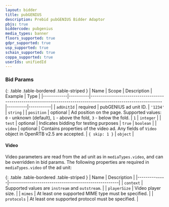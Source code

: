 ```yaml
---
layout: bidder
title: pubGENIUS
description: Prebid pubGENIUS Bidder Adaptor
pbjs: true
biddercode: pubgenius
media_types: banner
floors_supported: true
gdpr_supported: true
usp_supported: true
schain_supported: true
coppa_supported: true
userIds: unifiedId
---
```


### Bid Params

{: .table .table-bordered .table-striped }
| Name       | Scope    | Description                                                                                                     | Example  | Type      |
|------------|----------|-----------------------------------------------------------------------------------------------------------------|----------|-----------|
| `adUnitId` | required | pubGENIUS ad unit ID.                                                                                           | `'1234'` | `string`  |
| `position` | optional | Ad position on the page. Supported values: `0` - unknown (default), `1` - above the fold, `3` - below the fold. | `1`      | `integer` |
| `test`     | optional | Indicates bidding for testing purposes                                                                          | `true`   | `boolean` |
| `video`    | optional | Contains properties of the video ad. Any fields of `Video` object in OpenRTB v2.5 are accepted.            | `{ skip: 1 }` | `object`  |

#### Video

Video parameters are read from the ad unit as in `mediaTypes.video`, and can be overridden in bid params.
The following properties are required in `mediaTypes.video` of the ad unit:

{: .table .table-bordered .table-striped }
| Name         | Description                                          |
|--------------|------------------------------------------------------|
| `context`    | Supported values are `instream` and `outstream`.     |
| `playerSize` | Video player size.                                   |
| `mimes`      | At least one supported MIME type must be specified.  |
| `protocols`  | At least one supported protocol must be specified.   |
